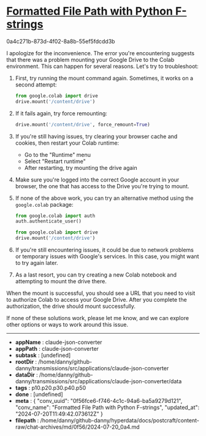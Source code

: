 # [Formatted File Path with Python F-strings](https://claude.ai/chat/0f56fce6-f746-4c1c-94a6-ba5a9279d121)

0a4c271b-873d-4f02-8a8b-55ef5fdcdd3b

 I apologize for the inconvenience. The error you're encountering suggests that there was a problem mounting your Google Drive to the Colab environment. This can happen for several reasons. Let's try to troubleshoot:

1. First, try running the mount command again. Sometimes, it works on a second attempt:

   ```python
   from google.colab import drive
   drive.mount('/content/drive')
   ```

2. If it fails again, try force remounting:

   ```python
   drive.mount('/content/drive', force_remount=True)
   ```

3. If you're still having issues, try clearing your browser cache and cookies, then restart your Colab runtime:
   - Go to the "Runtime" menu
   - Select "Restart runtime"
   - After restarting, try mounting the drive again

4. Make sure you're logged into the correct Google account in your browser, the one that has access to the Drive you're trying to mount.

5. If none of the above work, you can try an alternative method using the `google.colab` package:

   ```python
   from google.colab import auth
   auth.authenticate_user()

   from google.colab import drive
   drive.mount('/content/drive')
   ```

6. If you're still encountering issues, it could be due to network problems or temporary issues with Google's services. In this case, you might want to try again later.

7. As a last resort, you can try creating a new Colab notebook and attempting to mount the drive there.

When the mount is successful, you should see a URL that you need to visit to authorize Colab to access your Google Drive. After you complete the authorization, the drive should mount successfully.

If none of these solutions work, please let me know, and we can explore other options or ways to work around this issue.

---

* **appName** : claude-json-converter
* **appPath** : claude-json-converter
* **subtask** : [undefined]
* **rootDir** : /home/danny/github-danny/transmissions/src/applications/claude-json-converter
* **dataDir** : /home/danny/github-danny/transmissions/src/applications/claude-json-converter/data
* **tags** : p10.p20.p30.p40.p50
* **done** : [undefined]
* **meta** : {
  "conv_uuid": "0f56fce6-f746-4c1c-94a6-ba5a9279d121",
  "conv_name": "Formatted File Path with Python F-strings",
  "updated_at": "2024-07-20T11:49:42.073612Z"
}
* **filepath** : /home/danny/github-danny/hyperdata/docs/postcraft/content-raw/chat-archives/md/0f56/2024-07-20_0a4.md